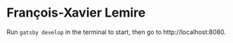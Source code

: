 # François-Xavier Lemire

Run `gatsby develop` in the terminal to start, then go to http://localhost:8080.
